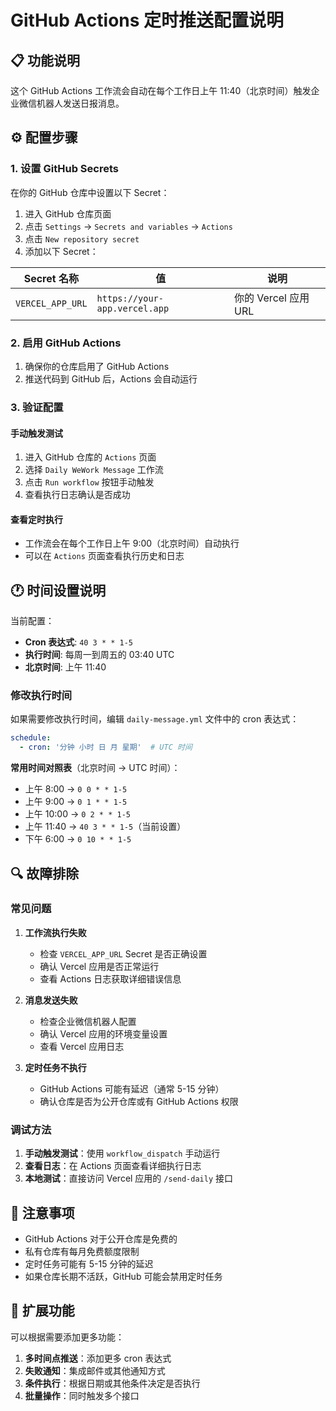 # GitHub Actions 定时推送配置说明

## 📋 功能说明

这个 GitHub Actions 工作流会自动在每个工作日上午 11:40（北京时间）触发企业微信机器人发送日报消息。

## ⚙️ 配置步骤

### 1. 设置 GitHub Secrets

在你的 GitHub 仓库中设置以下 Secret：

1. 进入 GitHub 仓库页面
2. 点击 `Settings` → `Secrets and variables` → `Actions`
3. 点击 `New repository secret`
4. 添加以下 Secret：

| Secret 名称 | 值 | 说明 |
|------------|----|---------|
| `VERCEL_APP_URL` | `https://your-app.vercel.app` | 你的 Vercel 应用 URL |

### 2. 启用 GitHub Actions

1. 确保你的仓库启用了 GitHub Actions
2. 推送代码到 GitHub 后，Actions 会自动运行

### 3. 验证配置

#### 手动触发测试
1. 进入 GitHub 仓库的 `Actions` 页面
2. 选择 `Daily WeWork Message` 工作流
3. 点击 `Run workflow` 按钮手动触发
4. 查看执行日志确认是否成功

#### 查看定时执行
- 工作流会在每个工作日上午 9:00（北京时间）自动执行
- 可以在 `Actions` 页面查看执行历史和日志

## 🕐 时间设置说明

当前配置：
- **Cron 表达式**: `40 3 * * 1-5`
- **执行时间**: 每周一到周五的 03:40 UTC
- **北京时间**: 上午 11:40

### 修改执行时间

如果需要修改执行时间，编辑 `daily-message.yml` 文件中的 cron 表达式：

```yaml
schedule:
  - cron: '分钟 小时 日 月 星期'  # UTC 时间
```

**常用时间对照表**（北京时间 → UTC 时间）：
- 上午 8:00 → `0 0 * * 1-5`
- 上午 9:00 → `0 1 * * 1-5`
- 上午 10:00 → `0 2 * * 1-5`
- 上午 11:40 → `40 3 * * 1-5`（当前设置）
- 下午 6:00 → `0 10 * * 1-5`

## 🔍 故障排除

### 常见问题

1. **工作流执行失败**
   - 检查 `VERCEL_APP_URL` Secret 是否正确设置
   - 确认 Vercel 应用是否正常运行
   - 查看 Actions 日志获取详细错误信息

2. **消息发送失败**
   - 检查企业微信机器人配置
   - 确认 Vercel 应用的环境变量设置
   - 查看 Vercel 应用日志

3. **定时任务不执行**
   - GitHub Actions 可能有延迟（通常 5-15 分钟）
   - 确认仓库是否为公开仓库或有 GitHub Actions 权限

### 调试方法

1. **手动触发测试**：使用 `workflow_dispatch` 手动运行
2. **查看日志**：在 Actions 页面查看详细执行日志
3. **本地测试**：直接访问 Vercel 应用的 `/send-daily` 接口

## 📝 注意事项

- GitHub Actions 对于公开仓库是免费的
- 私有仓库有每月免费额度限制
- 定时任务可能有 5-15 分钟的延迟
- 如果仓库长期不活跃，GitHub 可能会禁用定时任务

## 🚀 扩展功能

可以根据需要添加更多功能：

1. **多时间点推送**：添加更多 cron 表达式
2. **失败通知**：集成邮件或其他通知方式
3. **条件执行**：根据日期或其他条件决定是否执行
4. **批量操作**：同时触发多个接口